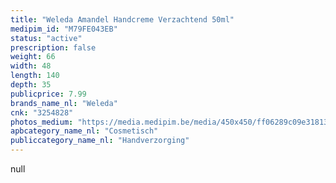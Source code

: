 ```yaml
---
title: "Weleda Amandel Handcreme Verzachtend 50ml"
medipim_id: "M79FE043EB"
status: "active"
prescription: false
weight: 66
width: 48
length: 140
depth: 35
publicprice: 7.99
brands_name_nl: "Weleda"
cnk: "3254828"
photos_medium: "https://media.medipim.be/media/450x450/ff06289c09e318132707122a968e30d2.jpg"
apbcategory_name_nl: "Cosmetisch"
publiccategory_name_nl: "Handverzorging"
---
```

null
